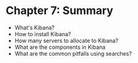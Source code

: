 # Chapter 7: Summary #

* What's Kibana?
* How to install Kibana?
* How many servers to allocate to Kibana?
* What are the components in Kibana
* What are the common pitfalls using searches?